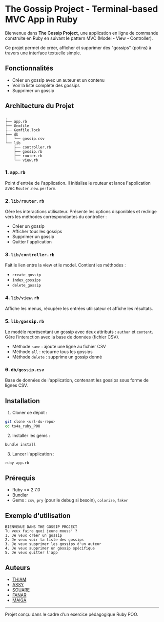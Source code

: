 # The Gossip Project - Terminal-based MVC App in Ruby

Bienvenue dans **The Gossip Project**, une application en ligne de commande construite en Ruby en suivant le pattern MVC (Model - View - Controller).

Ce projet permet de créer, afficher et supprimer des "gossips" (potins) à travers une interface textuelle simple.

## Fonctionnalités

* Créer un gossip avec un auteur et un contenu
* Voir la liste complète des gossips
* Supprimer un gossip

## Architecture du Projet

```
.
├── app.rb
├── Gemfile
├── Gemfile.lock
├── db
│   └── gossip.csv
└── lib
    ├── controller.rb
    ├── gossip.rb
    ├── router.rb
    └── view.rb
```

### 1. `app.rb`

Point d'entrée de l'application. Il initialise le routeur et lance l'application avec `Router.new.perform`.

### 2. `lib/router.rb`

Gère les interactions utilisateur. Présente les options disponibles et redirige vers les méthodes correspondantes du controller :

* Créer un gossip
* Afficher tous les gossips
* Supprimer un gossip
* Quitter l'application

### 3. `lib/controller.rb`

Fait le lien entre la view et le model. Contient les méthodes :

* `create_gossip`
* `index_gossips`
* `delete_gossip`

### 4. `lib/view.rb`

Affiche les menus, récupère les entrées utilisateur et affiche les résultats.

### 5. `lib/gossip.rb`

Le modèle représentant un gossip avec deux attributs : `author` et `content`. Gère l’interaction avec la base de données (fichier CSV).

* Méthode `save` : ajoute une ligne au fichier CSV
* Méthode `all` : retourne tous les gossips
* Méthode `delete` : supprime un gossip donné

### 6. `db/gossip.csv`

Base de données de l'application, contenant les gossips sous forme de lignes CSV.

## Installation

1. Cloner ce dépôt :

```bash
git clone <url-du-repo>
cd ts4a_ruby_POO
```

2. Installer les gems :

```bash
bundle install
```

3. Lancer l'application :

```bash
ruby app.rb
```

## Prérequis

* Ruby >= 2.7.0
* Bundler
* Gems : `csv`, `pry` (pour le debug si besoin), `colorize`, `faker`

## Exemple d'utilisation

```
BIENVENUE DANS THE GOSSIP PROJECT
Tu veux faire quoi jeune mouss' ?
1. Je veux créer un gossip
2. Je veux voir la liste des gossips
3. Je veux supprimer les gossips d'un auteur
4. Je veux supprimer un gossip spécifique
5. Je veux quitter l'app
```

## Auteurs
- [THIAM](https://github.com/thaliou)
- [ASSY](https://github.com/AssyaJalo)
- [SOUARE](https://github.com/bbkouty)
- [FANAR](https://github.com/fanarbandia)
- [MAIGA](https://github.com/Fadelion)

---
Projet conçu dans le cadre d'un exercice pédagogique Ruby POO.
